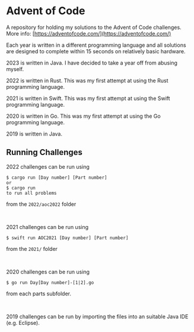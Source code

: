 # Advent of Code
A repository for holding my solutions to the Advent of Code challenges. More info: [https://adventofcode.com/](https://adventofcode.com/)

Each year is written in a different programming language and all solutions are designed to complete within 15 seconds on relatively basic hardware. 

2023 is written in Java. I have decided to take a year off from abusing myself. 

2022 is written in Rust. This was my first attempt at using the Rust programming language.

2021 is written in Swift. This was my first attempt at using the Swift programming language.

2020 is written in Go. This was my first attempt at using the Go programming language. 

2019 is written in Java.

## Running Challenges

2022 challenges can be run using

```console
$ cargo run [Day number] [Part number]
or
$ cargo run
to run all problems
```
from the `2022/aoc2022` folder

&nbsp;

2021 challenges can be run using

```console
$ swift run AOC2021 [Day number] [Part number]
```
from the `2021/` folder

&nbsp;

2020 challenges can be run using

```console
$ go run Day[Day number]-[1|2].go
```
from each parts subfolder.

&nbsp;

2019 challenges can be run by importing the files into an suitable Java IDE (e.g. Eclipse).
